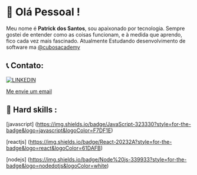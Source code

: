 # 🚀 Olá Pessoal ! 
Meu nome é **Patrick dos Santos**, sou apaixonado por tecnologia. Sempre gostei de entender como as coisas funcionam, e à medida que aprendo, fico cada vez mais fascinado.
Atualmente Estudando desenvolvimento de software ma [@cubosacademy](https://cubos.academy/)

## 📞 Contato: 
[![LINKEDIN](	https://img.shields.io/badge/LinkedIn-0077B5?style=for-the-badge&logo=linkedin&logoColor=white)](https://www.linkedin.com/in/patrick-dos-santos-ceriaco/)

<a href="mailto:Patrick.snts@gmail.com" >Me envie um email</a>

## 🚨 Hard skills :

[javascript] (https://img.shields.io/badge/JavaScript-323330?style=for-the-badge&logo=javascript&logoColor=F7DF1E)

[reactjs] (https://img.shields.io/badge/React-20232A?style=for-the-badge&logo=react&logoColor=61DAFB)

[nodejs] (https://img.shields.io/badge/Node%20js-339933?style=for-the-badge&logo=nodedotjs&logoColor=white)

